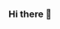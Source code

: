 ### Hi there 👋

<!--
**Rodrigaumm/Rodrigaumm** is a ✨ _special_ ✨ repository because its `README.md` (this file) appears on your GitHub profile.

## Top languages:

[![Top Langs](https://github-readme-stats.vercel.app/api/top-langs/?username=Rodrigaumm&theme=radical)](https://github.com/anuraghazra/github-readme-stats)
